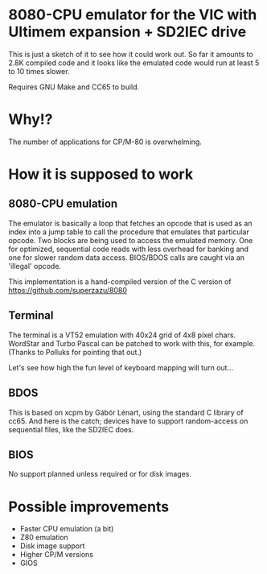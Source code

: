 8080-CPU emulator for the VIC with Ultimem expansion + SD2IEC drive
===================================================================

This is just a sketch of it to see how it could work
out.  So far it amounts to 2.8K compiled code and it
looks like the emulated code would run at least 5 to
10 times slower.

Requires GNU Make and CC65 to build.


# Why!?

The number of applications for CP/M-80 is overwhelming.


# How it is supposed to work

## 8080-CPU emulation

The emulator is basically a loop that fetches an opcode that is used as
an index into a jump table to call the procedure that emulates that
particular opcode.  Two blocks are being used to access the emulated memory.
One for optimized, sequential code reads with less overhead for banking
and one for slower random data access.  BIOS/BDOS calls are caught via
an 'illegal' opcode.

This implementation is a hand-compiled version of the C version of
https://github.com/superzazu/8080

## Terminal

The terminal is a VT52 emulation with 40x24 grid of 4x8 pixel chars.
WordStar and Turbo Pascal can be patched to work with this, for example.
(Thanks to Polluks for pointing that out.)

Let's see how high the fun level of keyboard mapping will turn out…

## BDOS

This is based on xcpm by Gábór Lénart, using the standard C library
of cc65.  And here is the catch; devices have to support random-access
on sequential files, like the SD2IEC does.

## BIOS

No support planned unless required or for disk images.


# Possible improvements

* Faster CPU emulation (a bit)
* Z80 emulation
* Disk image support
* Higher CP/M versions
* GIOS
